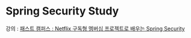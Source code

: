 # Spring Security Study

강의 : [패스트 캠퍼스 : Netflix 구독형 멤버십 프로젝트로 배우는 Spring Security](https://fastcampus.co.kr/dev_online_netflixproject)
